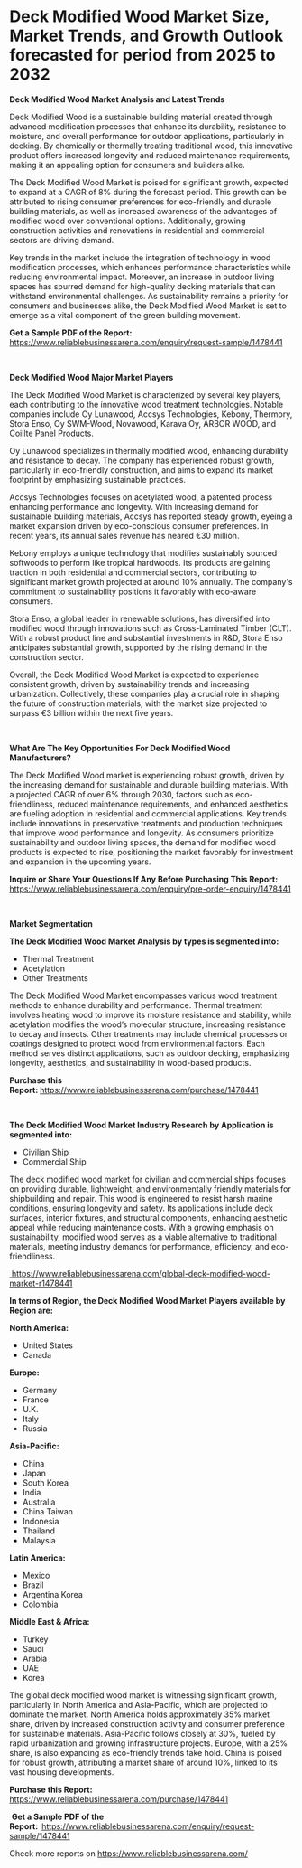 <p><h1>Deck Modified Wood Market Size, Market Trends, and Growth Outlook forecasted for period from 2025 to 2032</h1></p><p><strong>Deck Modified Wood Market Analysis and Latest Trends</strong></p>
<p><p>Deck Modified Wood is a sustainable building material created through advanced modification processes that enhance its durability, resistance to moisture, and overall performance for outdoor applications, particularly in decking. By chemically or thermally treating traditional wood, this innovative product offers increased longevity and reduced maintenance requirements, making it an appealing option for consumers and builders alike.</p><p>The Deck Modified Wood Market is poised for significant growth, expected to expand at a CAGR of 8% during the forecast period. This growth can be attributed to rising consumer preferences for eco-friendly and durable building materials, as well as increased awareness of the advantages of modified wood over conventional options. Additionally, growing construction activities and renovations in residential and commercial sectors are driving demand.</p><p>Key trends in the market include the integration of technology in wood modification processes, which enhances performance characteristics while reducing environmental impact. Moreover, an increase in outdoor living spaces has spurred demand for high-quality decking materials that can withstand environmental challenges. As sustainability remains a priority for consumers and businesses alike, the Deck Modified Wood Market is set to emerge as a vital component of the green building movement.</p></p>
<p><strong>Get a Sample PDF of the Report:&nbsp;</strong> <a href="https://www.reliablebusinessarena.com/enquiry/request-sample/1478441?utm_campaign=3121&utm_medium=2&utm_source=Github&utm_content=ia&utm_term=23032025&utm_id=deck-modified-wood">https://www.reliablebusinessarena.com/enquiry/request-sample/1478441</a></p>
<p>&nbsp;</p>
<p><strong>Deck Modified Wood Major Market Players</strong></p>
<p><p>The Deck Modified Wood Market is characterized by several key players, each contributing to the innovative wood treatment technologies. Notable companies include Oy Lunawood, Accsys Technologies, Kebony, Thermory, Stora Enso, Oy SWM-Wood, Novawood, Karava Oy, ARBOR WOOD, and Coillte Panel Products.</p><p>Oy Lunawood specializes in thermally modified wood, enhancing durability and resistance to decay. The company has experienced robust growth, particularly in eco-friendly construction, and aims to expand its market footprint by emphasizing sustainable practices.</p><p>Accsys Technologies focuses on acetylated wood, a patented process enhancing performance and longevity. With increasing demand for sustainable building materials, Accsys has reported steady growth, eyeing a market expansion driven by eco-conscious consumer preferences. In recent years, its annual sales revenue has neared €30 million.</p><p>Kebony employs a unique technology that modifies sustainably sourced softwoods to perform like tropical hardwoods. Its products are gaining traction in both residential and commercial sectors, contributing to significant market growth projected at around 10% annually. The company's commitment to sustainability positions it favorably with eco-aware consumers.</p><p>Stora Enso, a global leader in renewable solutions, has diversified into modified wood through innovations such as Cross-Laminated Timber (CLT). With a robust product line and substantial investments in R&D, Stora Enso anticipates substantial growth, supported by the rising demand in the construction sector.</p><p>Overall, the Deck Modified Wood Market is expected to experience consistent growth, driven by sustainability trends and increasing urbanization. Collectively, these companies play a crucial role in shaping the future of construction materials, with the market size projected to surpass €3 billion within the next five years.</p></p>
<p>&nbsp;</p>
<p><strong>What Are The Key Opportunities For Deck Modified Wood Manufacturers?</strong></p>
<p><p>The Deck Modified Wood market is experiencing robust growth, driven by the increasing demand for sustainable and durable building materials. With a projected CAGR of over 6% through 2030, factors such as eco-friendliness, reduced maintenance requirements, and enhanced aesthetics are fueling adoption in residential and commercial applications. Key trends include innovations in preservative treatments and production techniques that improve wood performance and longevity. As consumers prioritize sustainability and outdoor living spaces, the demand for modified wood products is expected to rise, positioning the market favorably for investment and expansion in the upcoming years.</p></p>
<p><strong>Inquire or Share Your Questions If Any Before Purchasing This Report:</strong> <a href="https://www.reliablebusinessarena.com/enquiry/pre-order-enquiry/1478441?utm_campaign=3121&utm_medium=2&utm_source=Github&utm_content=ia&utm_term=23032025&utm_id=deck-modified-wood">https://www.reliablebusinessarena.com/enquiry/pre-order-enquiry/1478441</a></p>
<p>&nbsp;</p>
<p><strong>Market Segmentation</strong></p>
<p><strong>The Deck Modified Wood Market Analysis by types is segmented into:</strong></p>
<p><ul><li>Thermal Treatment</li><li>Acetylation</li><li>Other Treatments</li></ul></p>
<p><p>The Deck Modified Wood Market encompasses various wood treatment methods to enhance durability and performance. Thermal treatment involves heating wood to improve its moisture resistance and stability, while acetylation modifies the wood’s molecular structure, increasing resistance to decay and insects. Other treatments may include chemical processes or coatings designed to protect wood from environmental factors. Each method serves distinct applications, such as outdoor decking, emphasizing longevity, aesthetics, and sustainability in wood-based products.</p></p>
<p><strong>Purchase this Report:&nbsp;</strong><a href="https://www.reliablebusinessarena.com/purchase/1478441?utm_campaign=3121&utm_medium=2&utm_source=Github&utm_content=ia&utm_term=23032025&utm_id=deck-modified-wood">https://www.reliablebusinessarena.com/purchase/1478441</a></p>
<p>&nbsp;</p>
<p><strong>The Deck Modified Wood Market Industry Research by Application is segmented into:</strong></p>
<p><ul><li>Civilian Ship</li><li>Commercial Ship</li></ul></p>
<p><p>The deck modified wood market for civilian and commercial ships focuses on providing durable, lightweight, and environmentally friendly materials for shipbuilding and repair. This wood is engineered to resist harsh marine conditions, ensuring longevity and safety. Its applications include deck surfaces, interior fixtures, and structural components, enhancing aesthetic appeal while reducing maintenance costs. With a growing emphasis on sustainability, modified wood serves as a viable alternative to traditional materials, meeting industry demands for performance, efficiency, and eco-friendliness.</p></p>
<p><a href="https://www.reliablebusinessarena.com/global-deck-modified-wood-market-r1478441?utm_campaign=3121&utm_medium=2&utm_source=Github&utm_content=ia&utm_term=23032025&utm_id=deck-modified-wood">&nbsp;https://www.reliablebusinessarena.com/global-deck-modified-wood-market-r1478441</a></p>
<p><strong>In terms of Region, the Deck Modified Wood Market Players available by Region are:</strong></p>
<p>
    <p> <strong> North America: </strong>
        <ul>
            <li>United States</li>
            <li>Canada</li>
        </ul>
        </p> 
    <p> <strong> Europe: </strong>
        <ul>
            <li>Germany</li>
            <li>France</li>
            <li>U.K.</li>
            <li>Italy</li>
            <li>Russia</li>
        </ul>
        </p> 
    <p> <strong> Asia-Pacific: </strong>
        <ul>
            <li>China</li>
            <li>Japan</li>
            <li>South Korea</li>
            <li>India</li>
            <li>Australia</li>
            <li>China Taiwan</li>
            <li>Indonesia</li>
            <li>Thailand</li>
            <li>Malaysia</li>
        </ul>
        </p> 
    <p> <strong> Latin America: </strong>
        <ul>
            <li>Mexico</li>
            <li>Brazil</li>
            <li>Argentina Korea</li>
            <li>Colombia</li>
        </ul>
        </p> 
    <p> <strong> Middle East & Africa: </strong>
        <ul>
            <li>Turkey</li>
            <li>Saudi</li>
            <li>Arabia</li>
            <li>UAE</li>
            <li>Korea</li>
        </ul>
    </p>
    </p>
<p><p>The global deck modified wood market is witnessing significant growth, particularly in North America and Asia-Pacific, which are projected to dominate the market. North America holds approximately 35% market share, driven by increased construction activity and consumer preference for sustainable materials. Asia-Pacific follows closely at 30%, fueled by rapid urbanization and growing infrastructure projects. Europe, with a 25% share, is also expanding as eco-friendly trends take hold. China is poised for robust growth, attributing a market share of around 10%, linked to its vast housing developments.</p></p>
<p><strong>Purchase this Report: </strong><a href="https://www.reliablebusinessarena.com/purchase/1478441?utm_campaign=3121&utm_medium=2&utm_source=Github&utm_content=ia&utm_term=23032025&utm_id=deck-modified-wood">https://www.reliablebusinessarena.com/purchase/1478441</a></p>
<p>&nbsp;<strong>Get a Sample PDF of the Report:&nbsp;&nbsp;</strong><a href="https://www.reliablebusinessarena.com/enquiry/request-sample/1478441?utm_campaign=3121&utm_medium=2&utm_source=Github&utm_content=ia&utm_term=23032025&utm_id=deck-modified-wood">https://www.reliablebusinessarena.com/enquiry/request-sample/1478441</a></p>
<p><strong></strong></p>
<p>Check more reports on <a href="https://www.reliablebusinessarena.com/?utm_campaign=3121&utm_medium=2&utm_source=Github&utm_content=ia&utm_term=23032025&utm_id=deck-modified-wood">https://www.reliablebusinessarena.com/</a></p>